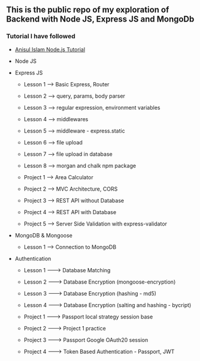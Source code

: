 ## This is the public repo of my exploration of Backend with Node JS, Express JS and MongoDb

### Tutorial I have followed
- [Anisul Islam Node.js Tutorial](https://www.youtube.com/playlist?list=PLgH5QX0i9K3r6ZGeyFnSv_YDxVON2P85m)

- Node JS
- Express JS
     - Lesson 1 --> Basic Express, Router
     - Lesson 2 --> query, params, body parser
     - Lesson 3 --> regular expression, environment variables
     - Lesson 4 --> middlewares
     - Lesson 5 --> middleware - express.static
     - Lesson 6 --> file upload
     - Lesson 7 --> file upload in database
     - Lesson 8 --> morgan and chalk npm package

     - Project 1 --> Area Calculator
     - Project 2 --> MVC Architecture, CORS
     - Project 3 --> REST API without Database
     - Project 4 --> REST API with Database
     - Project 5 --> Server Side Validation with express-validator

- MongoDB & Mongoose
     - Lesson 1 --> Connection to MongoDB

- Authentication
     - Lesson 1 ---> Database Matching
     - Lesson 2 ---> Database Encryption (mongoose-encryption)
     - Lesson 3 ---> Database Encryption (hashing - md5)
     - Lesson 4 ---> Database Encryption (salting and hashing - bycript)

     - Project 1 ---> Passport local strategy session base
     - Project 2 ---> Project 1 practice
     - Project 3 ---> Passport Google OAuth20 session
     - Project 4 ---> Token Based Authentication - Passport, JWT
       